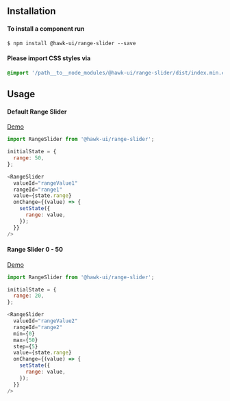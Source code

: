 ## Installation


#### To install a component run
`$ npm install @hawk-ui/range-slider --save`


#### Please import CSS styles via
```scss noeditor
@import '/path__to__node_modules/@hawk-ui/range-slider/dist/index.min.css
```


## Usage


#### Default Range Slider
[Demo](https://hawk.wallnit.com/#!/RangeSlider/1)
```js static
import RangeSlider from '@hawk-ui/range-slider';
```
```js
initialState = {
  range: 50,
};

<RangeSlider
  valueId="rangeValue1"
  rangeId="range1"
  value={state.range}
  onChange={(value) => {
    setState({
      range: value,
    });
  }}
/>
```


#### Range Slider 0 - 50
[Demo](https://hawk.wallnit.com/#!/RangeSlider/3)
```js static
import RangeSlider from '@hawk-ui/range-slider';
```
```js
initialState = {
  range: 20,
};

<RangeSlider
  valueId="rangeValue2"
  rangeId="range2"
  min={0}
  max={50}
  step={5}
  value={state.range}
  onChange={(value) => {
    setState({
      range: value,
    });
  }}
/>
```
